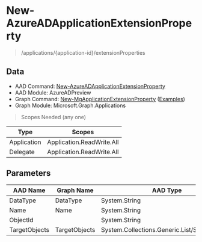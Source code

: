 # New-AzureADApplicationExtensionProperty

> /applications/{application-id}/extensionProperties

## Data

+ AAD Command: [New-AzureADApplicationExtensionProperty](https://docs.microsoft.com/en-us/powershell/module/AzureADPreview/New-AzureADApplicationExtensionProperty)
+ AAD Module: AzureADPreview
+ Graph Command: [New-MgApplicationExtensionProperty](https://docs.microsoft.com/en-us/powershell/module/Microsoft.Graph.Applications/New-MgApplicationExtensionProperty) ([Examples](https://github.com/orgs/msgraph/discussions?discussions_q=New-MgApplicationExtensionProperty))
+ Graph Module: Microsoft.Graph.Applications

> Scopes Needed (any one)

|Type|Scopes|
|---|---|
|Application|Application.ReadWrite.All|
|Delegate|Application.ReadWrite.All|

## Parameters

|AAD Name|Graph Name|AAD Type|Graph Type|Infos|
|---|---|---|---|---|
|DataType|DataType|System.String|System.String||
|Name|Name|System.String|System.String||
|ObjectId||System.String|||
|TargetObjects|TargetObjects|System.Collections.Generic.List/System.String|System.String[]||

